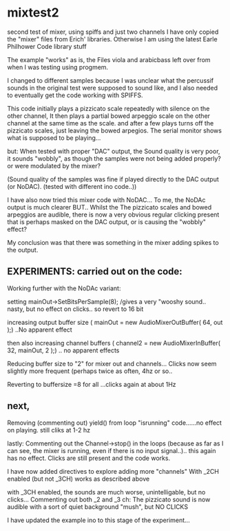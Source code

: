 # mixtest2
second test of mixer, using spiffs and just two channels
I have only copied the "mixer" files from Erich' libraries. Otherwise I am using the latest Earle Philhower Code library stuff


The example "works" as is, the Files viola and arabicbass left over from when I was testing using progmem. 

I changed to different samples because I was unclear what the percussif sounds in the original test were supposed to sound like, and I also needed to eventually get the code working with SPIFFS. 

This code initially plays a pizzicato scale repeatedly with silence on the other channel,
It then plays a partial bowed arpeggio scale on the other channel at the same time as the scale. and after a few plays turns off the pizzicato scales, just leaving the bowed arpegios. The serial monitor shows what is supposed to be playing...

but: When tested with proper "DAC" output, the Sound quality is very poor, it sounds "wobbly", as though the samples were not being added properly? or were modulated by the mixer?

(Sound quality of the samples was fine if played directly to the DAC output (or NoDAC). (tested with different ino code..))

I have also now tried this mixer code with NoDAC... To me, the NoDAc output is much clearer BUT..
Whilst the The pizzicato scales and bowed arpeggios are audible, there is now a very obvious regular clicking present that is perhaps masked on the DAC output, or is causing the "wobbly" effect? 

My conclusion was that there was something in the mixer adding spikes to the output. 

EXPERIMENTS: carried out on the code: 
--------------------------------------
Working further with the NoDAc variant: 

setting mainOut->SetBitsPerSample(8); /gives a very "wooshy sound.. nasty, but no effect on clicks.. so revert to 16 bit

increasing output buffer size (  mainOut = new AudioMixerOutBuffer( 64, out );) ..No apparent effect 

then also increasing channel buffers (  channel2 = new AudioMixerInBuffer( 32, mainOut, 2 );) .. no apparent effects

Reducing buffer size to "2" for mixer out and channels... Clicks now seem slightly more frequent (perhaps twice as often, 4hz or so..

Reverting to buffersize =8 for all ...clicks again at about 1Hz

next,
-----
Removing (commenting out) yield() from loop "isrunning" code......no effect on playing. still cliks at 1-2 hz

lastly: Commenting out the Channel->stop() in the loops (because as far as I can see, the mixer is running, even if there is no input signal..).. this again has no effect. Clicks are still present and the code works.   

I have now added directives to explore  adding  more "channels" 
With _2CH enabled (but not _3CH) works as described above

with _3CH  enabled, the sounds are much worse,  unintelligable, but no clicks...
Commenting out both _2 and _3 ch: The pizzicato sound is now audible with a sort of quiet background "mush", but NO CLICKS 

I have updated the example ino to this stage of the experiment...







